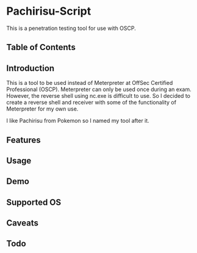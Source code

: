# Pachirisu-Script
This is a penetration testing tool for use with OSCP.

## Table of Contents

## Introduction
This is a tool to be used instead of Meterpreter at OffSec Certified Professional (OSCP). Meterpreter can only be used once during an exam. However, the reverse shell using nc.exe is difficult to use. So I decided to create a reverse shell and receiver with some of the functionality of Meterpreter for my own use.

I like Pachirisu from Pokemon so I named my tool after it.

## Features

## Usage

## Demo

## Supported OS

## Caveats

## Todo

